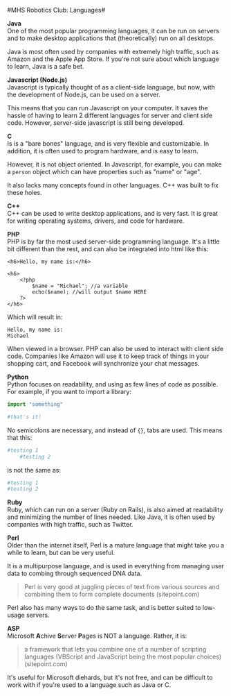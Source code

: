 #MHS Robotics Club: Languages#

<b>Java</b><br/>
One of the most popular programming languages, it can be run on servers and to make desktop applications that (theoretically) run on all desktops.

Java is most often used by companies with extremely high traffic, such as Amazon and the Apple App Store. If you're not sure about which language to learn, Java is a safe bet.

<b>Javascript (Node.js)</b><br/>
Javascript is typically thought of as a client-side language, but now, with the development of Node.js, can be used on a server.

This means that you can run Javascript on your computer. It saves the hassle of having to learn 2 different languages for server and client side code. However, server-side javascript is still being developed.

<b>C</b><br/>
Is is a "bare bones" language, and is very flexible and customizable. In addition, it is often used to program hardware, and is easy to learn. 

However, it is not object oriented. In Javascript, for example, you can make a `person` object which can have properties such as "name" or "age". 

It also lacks many concepts found in other languages. C++ was built to fix these holes.

<b>C++</b><br/>
C++ can be used to write desktop applications, and is very fast. It is great for writing operating systems, drivers, and code for hardware.

<b>PHP</b><br/>
PHP is by far the most used server-side programming language. It's a little bit different than the rest, and can also be integrated into html like this:

```phtml
<h6>Hello, my name is:</h6>

<h6>
    <?php
        $name = "Michael"; //a variable
        echo($name); //will output $name HERE
    ?>
</h6>
```

Which will result in:

```
Hello, my name is:
Michael
```

When viewed in a browser. PHP can also be used to interact with client side code. Companies like Amazon will use it to keep track of things in your shopping cart, and Facebook will synchronize your chat messages.

<b>Python</b><br/>
Python focuses on readability, and using as few lines of code as possible. For example, if you want to import a library:

```python
import "something"

#that's it!
```

No semicolons are necessary, and instead of `{}`, tabs are used. This means that this:

```python
#testing 1
    #testing 2
```

is not the same as:

```python
#testing 1
#testing 2
```

<b>Ruby</b><br/>
Ruby, which can run on a server (Ruby on Rails), is also aimed at readability and minimizing the number of lines needed. Like Java, it is often used by companies with high traffic, such as Twitter.

<b>Perl</b><br/>
Older than the internet itself, Perl is a mature language that might take you a while to learn, but can be very useful.

It is a multipurpose language, and is used in everything from managing user data to combing through sequenced DNA data.

<blockquote>
Perl is very good at juggling pieces of text from various sources and combining them to form complete documents (sitepoint.com)
</blockquote>

Perl also has many ways to do the same task, and is better suited to low-usage servers.

<b>ASP</b><br/>
Microsoft <b>A</b>chive <b>S</b>erver <b>P</b>ages is NOT a language. Rather, it is: 

<blockquote>a framework that lets you combine one of a number of scripting languages (VBScript and JavaScript being the most popular choices) (sitepoint.com)
</blockquote>

It's useful for Microsoft diehards, but it's not free, and can be difficult to work with if you're used to a language such as Java or C.

